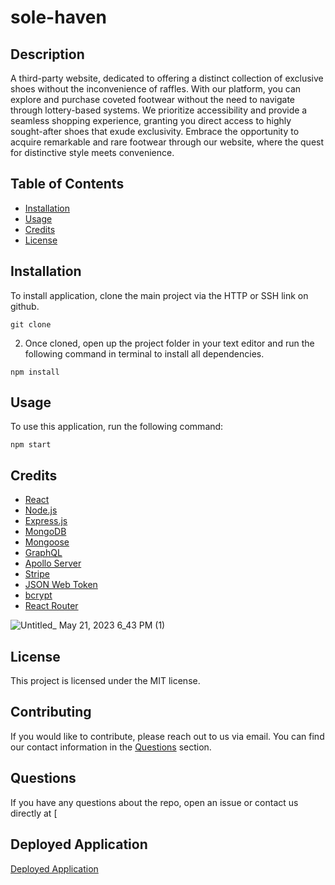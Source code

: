 # sole-haven

## Description
A third-party website, dedicated to offering a distinct collection of exclusive shoes without the inconvenience of raffles. With our platform, you can explore and purchase coveted footwear without the need to navigate through lottery-based systems. We prioritize accessibility and provide a seamless shopping experience, granting you direct access to highly sought-after shoes that exude exclusivity. Embrace the opportunity to acquire remarkable and rare footwear through our website, where the quest for distinctive style meets convenience.

## Table of Contents
* [Installation](#installation)
* [Usage](#usage)
* [Credits](#credits)
* [License](#license)

## Installation
To install application, clone the main project via the HTTP or SSH link on github.

```
git clone
```

2. Once cloned, open up the project folder in your text editor and run the following command in terminal to install all dependencies.

```
npm install
```
## Usage
To use this application, run the following command:

```
npm start
```

## Credits
* [React](https://reactjs.org/)
* [Node.js](https://nodejs.org/en/)
* [Express.js](https://expressjs.com/)
* [MongoDB](https://www.mongodb.com/)
* [Mongoose](https://mongoosejs.com/)
* [GraphQL](https://graphql.org/)
* [Apollo Server](https://www.apollographql.com/docs/apollo-server/)
* [Stripe](https://stripe.com/)
* [JSON Web Token](https://jwt.io/)
* [bcrypt](https://www.npmjs.com/package/bcrypt)
* [React Router](https://reactrouter.com/)

![Untitled_ May 21, 2023 6_43 PM (1)](https://github.com/knoxjess/sole-haven/assets/110634800/8366d76b-b76b-482c-b1bc-9260fe2ea7de)





## License
This project is licensed under the MIT license.

## Contributing
If you would like to contribute, please reach out to us via email. You can find our contact information in the [Questions](#questions) section.

## Questions
If you have any questions about the repo, open an issue or contact us directly at [

## Deployed Application
[Deployed Application](https://sole-haven.herokuapp.com/)
